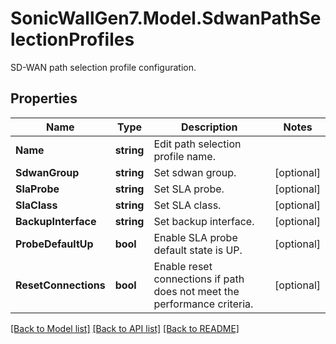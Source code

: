 # SonicWallGen7.Model.SdwanPathSelectionProfiles
SD-WAN path selection profile configuration.

## Properties

Name | Type | Description | Notes
------------ | ------------- | ------------- | -------------
**Name** | **string** | Edit path selection profile name. | 
**SdwanGroup** | **string** | Set sdwan group. | [optional] 
**SlaProbe** | **string** | Set SLA probe. | [optional] 
**SlaClass** | **string** | Set SLA class. | [optional] 
**BackupInterface** | **string** | Set backup interface. | [optional] 
**ProbeDefaultUp** | **bool** | Enable SLA probe default state is UP. | [optional] 
**ResetConnections** | **bool** | Enable reset connections if path does not meet the performance criteria. | [optional] 

[[Back to Model list]](../README.md#documentation-for-models) [[Back to API list]](../README.md#documentation-for-api-endpoints) [[Back to README]](../README.md)


